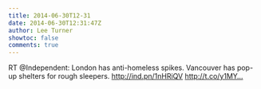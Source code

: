 ```yaml
---
title: 2014-06-30T12-31
date: 2014-06-30T12:31:47Z
author: Lee Turner
showtoc: false
comments: true
---
```


RT @Independent: London has anti-homeless spikes. Vancouver has pop-up shelters for rough sleepers. http://ind.pn/1nHRiQV http://t.co/y1MY…

